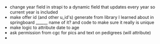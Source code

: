- change year field in strapi to a dynamic field that updates every year so current year is included
- make offer id (and other u_id's) generate from library I learned about in springboard ______ name of it? and code to make sure it really is unique
- make logic to attribute date to age
- ask permission from cgc for pics and text on pedigrees (will attribute)
- 